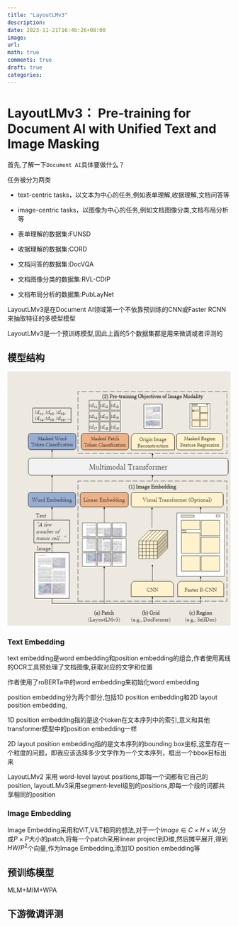 ```yaml
---
title: "LayoutLMv3"
description: 
date: 2023-11-21T16:46:26+08:00
image:
url:
math: true
comments: true
draft: true
categories:
---
```


# LayoutLMv3： Pre-training for Document AI with Unified Text and Image Masking

首先,了解一下`Document AI`具体要做什么？

任务被分为两类
- text-centric tasks，以文本为中心的任务,例如表单理解,收据理解,文档问答等
- image-centric tasks，以图像为中心的任务,例如文档图像分类,文档布局分析等

- 表单理解的数据集:FUNSD
- 收据理解的数据集:CORD
- 文档问答的数据集:DocVQA
- 文档图像分类的数据集:RVL-CDIP
- 文档布局分析的数据集:PubLayNet

LayoutLMv3是在Document AI领域第一个不依靠预训练的CNN或Faster RCNN来抽取特征的多模型模型

LayoutLMv3是一个预训练模型,因此上面的5个数据集都是用来微调或者评测的

## 模型结构

![Model Architecture](image.png)

### Text Embedding

text embedding是word embedding和position embedding的组合,作者使用离线的OCR工具预处理了文档图像,获取对应的文字和位置

作者使用了roBERTa中的word embedding来初始化word embedding

position embedding分为两个部分,包括1D position embedding和2D layout position embedding,

1D position embedding指的是这个token在文本序列中的索引,意义和其他transformer模型中的position embedding一样

2D layout position embedding指的是文本序列的bounding box坐标,这里存在一个粒度的问题，即我应该选择多少文字作为一个文本序列，框出一个bbox目标出来

LayoutLMv2 采用 word-level layout positions,即每一个词都有它自己的position, layoutLMv3采用segment-level级别的positions,即每一个段的词都共享相同的position

### Image Embedding
Image Embedding采用和ViT,ViLT相同的想法,对于一个$Image \in C \times H \times W$,分成$P \times P$大小的patch,将每一个patch采用linear project到D维,然后摊平展开,得到$HW / P^2$个向量,作为Image Embedding,添加1D position embedding等

## 预训练模型

MLM+MIM+WPA

## 下游微调评测